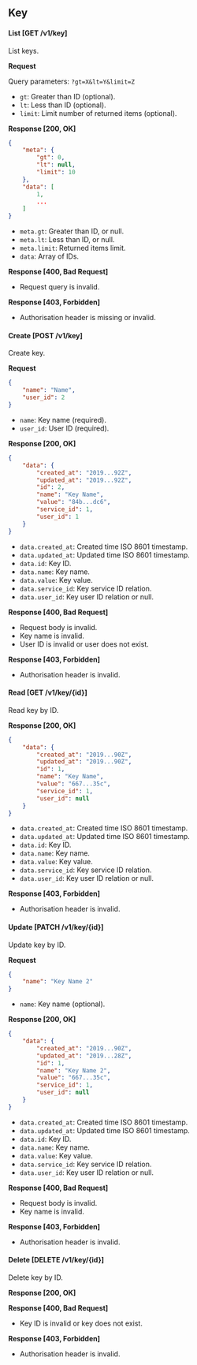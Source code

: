 ## Key

#### List [GET /v1/key]

List keys.

**Request**

Query parameters: `?gt=X&lt=Y&limit=Z`

- `gt`: Greater than ID (optional).
- `lt`: Less than ID (optional).
- `limit`: Limit number of returned items (optional).

**Response [200, OK]**

```json
{
    "meta": {
        "gt": 0,
        "lt": null,
        "limit": 10
    },
    "data": [
        1,
        ...
    ]
}
```

- `meta.gt`: Greater than ID, or null.
- `meta.lt`: Less than ID, or null.
- `meta.limit`: Returned items limit.
- `data`: Array of IDs.

**Response [400, Bad Request]**

- Request query is invalid.

**Response [403, Forbidden]**

- Authorisation header is missing or invalid.

#### Create [POST /v1/key]

Create key.

**Request**

```json
{
    "name": "Name",
    "user_id": 2
}
```

- `name`: Key name (required).
- `user_id`: User ID (required).

**Response [200, OK]**

```json
{
    "data": {
        "created_at": "2019...92Z",
        "updated_at": "2019...92Z",
        "id": 2,
        "name": "Key Name",
        "value": "84b...dc6",
        "service_id": 1,
        "user_id": 1
    }
}
```

- `data.created_at`: Created time ISO 8601 timestamp.
- `data.updated_at`: Updated time ISO 8601 timestamp.
- `data.id`: Key ID.
- `data.name`: Key name.
- `data.value`: Key value.
- `data.service_id`: Key service ID relation.
- `data.user_id`: Key user ID relation or null.

**Response [400, Bad Request]**

- Request body is invalid.
- Key name is invalid.
- User ID is invalid or user does not exist.

**Response [403, Forbidden]**

- Authorisation header is invalid.

#### Read [GET /v1/key/{id}]

Read key by ID.

**Response [200, OK]**

```json
{
    "data": {
        "created_at": "2019...90Z",
        "updated_at": "2019...90Z",
        "id": 1,
        "name": "Key Name",
        "value": "667...35c",
        "service_id": 1,
        "user_id": null
    }
}
```

- `data.created_at`: Created time ISO 8601 timestamp.
- `data.updated_at`: Updated time ISO 8601 timestamp.
- `data.id`: Key ID.
- `data.name`: Key name.
- `data.value`: Key value.
- `data.service_id`: Key service ID relation.
- `data.user_id`: Key user ID relation or null.

**Response [403, Forbidden]**

- Authorisation header is invalid.

#### Update [PATCH /v1/key/{id}]

Update key by ID.

**Request**

```json
{
	"name": "Key Name 2"
}
```

- `name`: Key name (optional).

**Response [200, OK]**

```json
{
    "data": {
        "created_at": "2019...90Z",
        "updated_at": "2019...28Z",
        "id": 1,
        "name": "Key Name 2",
        "value": "667...35c",
        "service_id": 1,
        "user_id": null
    }
}
```

- `data.created_at`: Created time ISO 8601 timestamp.
- `data.updated_at`: Updated time ISO 8601 timestamp.
- `data.id`: Key ID.
- `data.name`: Key name.
- `data.value`: Key value.
- `data.service_id`: Key service ID relation.
- `data.user_id`: Key user ID relation or null.

**Response [400, Bad Request]**

- Request body is invalid.
- Key name is invalid.

**Response [403, Forbidden]**

- Authorisation header is invalid.

#### Delete [DELETE /v1/key/{id}]

Delete key by ID.

**Response [200, OK]**

**Response [400, Bad Request]**

- Key ID is invalid or key does not exist.

**Response [403, Forbidden]**

- Authorisation header is invalid.
